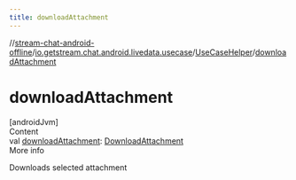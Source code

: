 ```yaml
---
title: downloadAttachment
---
```

//[stream-chat-android-offline](../../../index.md)/[io.getstream.chat.android.livedata.usecase](../index.md)/[UseCaseHelper](index.md)/[downloadAttachment](downloadAttachment.md)



# downloadAttachment  
[androidJvm]  
Content  
val [downloadAttachment](downloadAttachment.md): [DownloadAttachment](../DownloadAttachment/index.md)  
More info  


Downloads selected attachment

  



